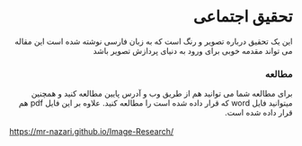 <div dir="rtl">
<h1>تحقیق اجتماعی</h1>
این یک تحقیق درباره تصویر و رنگ است که به زبان فارسی نوشته شده است
این مقاله می تواند مقدمه خوبی برای ورود به دنیای پردازش تصویر باشد

<h3>مطالعه</h3>
برای مطالعه شما می توانید هم از طریق وب و آدرس پایین مطالعه کنید و همچنین میتوانید فایل word که قرار داده شده است را مطالعه کنید.
علاوه بر این فایل pdf هم قرار داده شده است.
<br><br>
</div>
<a dir="ltr" href="https://mr-nazari.github.io/Image-Research/">https://mr-nazari.github.io/Image-Research/</a>
